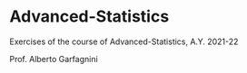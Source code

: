 # Advanced-Statistics 

Exercises of the course of Advanced-Statistics, A.Y. 2021-22

Prof. Alberto Garfagnini
